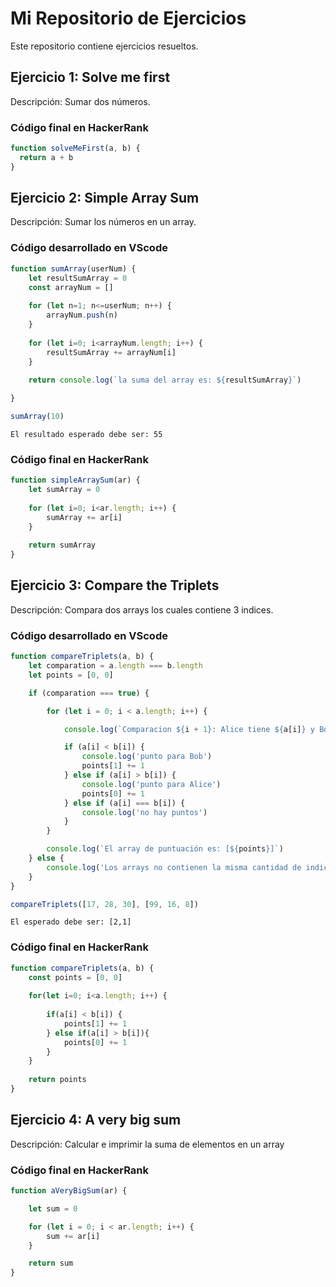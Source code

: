 # Mi Repositorio de Ejercicios

Este repositorio contiene ejercicios resueltos.

## Ejercicio 1: Solve me first

Descripción: Sumar dos números.

### Código final en HackerRank

```javascript
function solveMeFirst(a, b) {
  return a + b  
}
```
## Ejercicio 2: Simple Array Sum

Descripción: Sumar los números en un array.

### Código desarrollado en VScode

```javascript
function sumArray(userNum) {
    let resultSumArray = 0
    const arrayNum = []
    
    for (let n=1; n<=userNum; n++) {
        arrayNum.push(n)
    }
    
    for (let i=0; i<arrayNum.length; i++) {
        resultSumArray += arrayNum[i]
    }
    
    return console.log(`la suma del array es: ${resultSumArray}`)

}

sumArray(10)
```
`El resultado esperado debe ser: 55`

### Código final en HackerRank

```javascript
function simpleArraySum(ar) {
    let sumArray = 0
    
    for (let i=0; i<ar.length; i++) {
        sumArray += ar[i]
    }
    
    return sumArray       
}
```

## Ejercicio 3: Compare the Triplets

Descripción: Compara dos arrays los cuales contiene 3 indices.

### Código desarrollado en VScode

```javascript
function compareTriplets(a, b) {
    let comparation = a.length === b.length
    let points = [0, 0]

    if (comparation === true) {

        for (let i = 0; i < a.length; i++) {

            console.log(`Comparacion ${i + 1}: Alice tiene ${a[i]} y Bob ${b[i]}`)

            if (a[i] < b[i]) {
                console.log('punto para Bob')
                points[1] += 1
            } else if (a[i] > b[i]) {
                console.log('punto para Alice')
                points[0] += 1
            } else if (a[i] === b[i]) {
                console.log('no hay puntos')
            }
        }

        console.log(`El array de puntuación es: [${points}]`)
    } else {
        console.log('Los arrays no contienen la misma cantidad de indices para una comparación optima.')
    }
}

compareTriplets([17, 28, 30], [99, 16, 8])
```
`El esperado debe ser: [2,1]`

### Código final en HackerRank

```javascript
function compareTriplets(a, b) {
    const points = [0, 0]
    
    for(let i=0; i<a.length; i++) {
        
        if(a[i] < b[i]) {
            points[1] += 1
        } else if(a[i] > b[i]){
            points[0] += 1
        } 
    }
    
    return points
}
```

## Ejercicio 4: A very big sum
Descripción: Calcular e imprimir la suma de elementos en un array

### Código final en HackerRank
```javascript
function aVeryBigSum(ar) {

    let sum = 0

    for (let i = 0; i < ar.length; i++) {
        sum += ar[i]
    }

    return sum
}
```